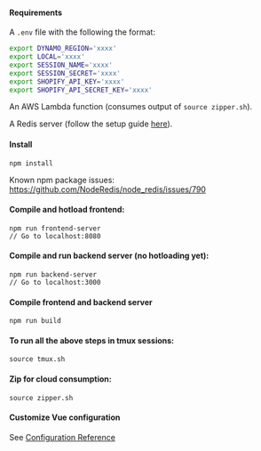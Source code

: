 #### Requirements

A `.env` file with the following the format:

```bash
export DYNAMO_REGION='xxxx'
export LOCAL='xxxx'
export SESSION_NAME='xxxx'
export SESSION_SECRET='xxxx'
export SHOPIFY_API_KEY='xxxx'
export SHOPIFY_API_SECRET_KEY='xxxx'
```

An AWS Lambda function (consumes output of `source zipper.sh`).

A Redis server (follow the setup guide [here](https://medium.com/@feliperohdee/installing-redis-to-an-aws-ec2-machine-2e2c4c443b68)).

#### Install

```
npm install
```

Known npm package issues: https://github.com/NodeRedis/node_redis/issues/790

#### Compile and hotload frontend:

```
npm run frontend-server
// Go to localhost:8080
```

#### Compile and run backend server (no hotloading yet):

```
npm run backend-server
// Go to localhost:3000
```

#### Compile frontend and backend server

```
npm run build
```

#### To run all the above steps in tmux sessions:

```
source tmux.sh
```

#### Zip for cloud consumption:

```
source zipper.sh
```

#### Customize Vue configuration

See [Configuration Reference](https://cli.vuejs.org/config/)
